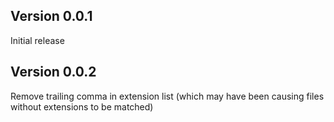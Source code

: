 ## Version 0.0.1

Initial release

## Version 0.0.2

Remove trailing comma in extension list (which may have been causing files without extensions to be matched)